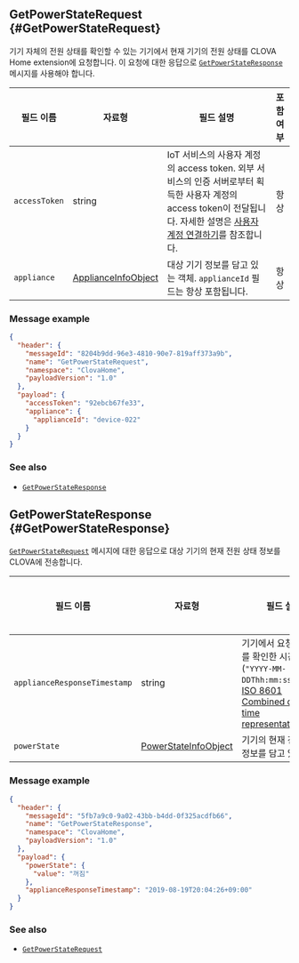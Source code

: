 ## GetPowerStateRequest {#GetPowerStateRequest}
기기 자체의 전원 상태를 확인할 수 있는 기기에서 현재 기기의 전원 상태를 CLOVA Home extension에 요청합니다. 이 요청에 대한 응답으로 [`GetPowerStateResponse`](#GetPowerStateResponse) 메시지를 사용해야 합니다.

| 필드 이름       | 자료형    | 필드 설명                     | 포함 여부 |
|---------------|---------|-----------------------------|:---------:|
| `accessToken`      | string                                  | IoT 서비스의 사용자 계정의 access token. 외부 서비스의 인증 서버로부터 획득한 사용자 계정의 access token이 전달됩니다. 자세한 설명은 [사용자 계정 연결하기](/Develop/Guides/Link_User_Account.md)를 참조합니다.                          | 항상    |
| `appliance`        | [ApplianceInfoObject](/Develop/References/ClovaHomeInterface/Shared_Objects.md#ApplianceInfoObject)     | 대상 기기 정보를 담고 있는 객체. `applianceId` 필드는 항상 포함됩니다.     | 항상    |

### Message example

```json
{
  "header": {
    "messageId": "8204b9dd-96e3-4810-90e7-819aff373a9b",
    "name": "GetPowerStateRequest",
    "namespace": "ClovaHome",
    "payloadVersion": "1.0"
  },
  "payload": {
    "accessToken": "92ebcb67fe33",
    "appliance": {
      "applianceId": "device-022"
    }
  }
}
```

### See also
* [`GetPowerStateResponse`](#GetPowerStateResponse)

## GetPowerStateResponse {#GetPowerStateResponse}
[`GetPowerStateRequest`](#GetPowerStateRequest) 메시지에 대한 응답으로 대상 기기의 현재 전원 상태 정보를 CLOVA에 전송합니다.

| 필드 이름       | 자료형    | 필드 설명                     | 필수 여부 |
|---------------|---------|-----------------------------|:---------:|
| `applianceResponseTimestamp` | string | 기기에서 요청한 정보를 확인한 시간(`"YYYY-MM-DDThh:mm:ss±hh:mm"`, <a href="https://en.wikipedia.org/wiki/ISO_8601#Combined_date_and_time_representations" target="_blank">ISO 8601 Combined date and time representations</a> )     | 선택    |
| `powerState`                 | [PowerStateInfoObject](/Develop/References/ClovaHomeInterface/Shared_Objects.md#PowerStateInfoObject) | 기기의 현재 전원 상태 정보를 담고 있는 객체 | 필수    |


### Message example

```json
{
  "header": {
    "messageId": "5fb7a9c0-9a02-43bb-b4dd-0f325acdfb66",
    "name": "GetPowerStateResponse",
    "namespace": "ClovaHome",
    "payloadVersion": "1.0"
  },
  "payload": {
    "powerState": {
      "value": "꺼짐"
    },
    "applianceResponseTimestamp": "2019-08-19T20:04:26+09:00"
  }
}
```

### See also
* [`GetPowerStateRequest`](#GetPowerStateRequest)
